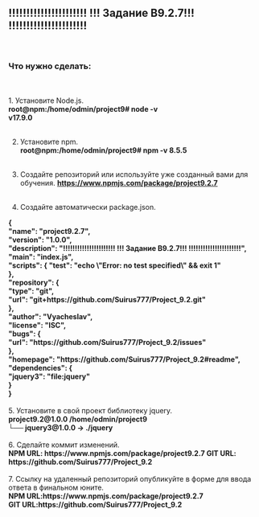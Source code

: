 <h2>
!!!!!!!!!!!!!!!!!!!!!!
!!!  Задание B9.2.7!!!
!!!!!!!!!!!!!!!!!!!!!!
</h2>
<br>
<h3>Что нужно сделать:</h3>
<br><br>
1. Установите Node.js.<br>
<b> root@npm:/home/odmin/project9# node -v <br>
v17.9.0</b><br><br>

2. Установите npm. <br>
<b>root@npm:/home/odmin/project9# npm -v
8.5.5 </b><br><br>
3. Создайте репозиторий или используйте уже созданный вами для обучения.
<b>https://www.npmjs.com/package/project9.2.7</b><br><br>

4. Создайте автоматически package.json.<br>
<b>
{  <br>
  "name": "project9.2.7", <br>
  "version": "1.0.0", <br>
  "description": "!!!!!!!!!!!!!!!!!!!!!! !!!  Задание B9.2.7!!! !!!!!!!!!!!!!!!!!!!!!!", <br>
  "main": "index.js", <br>
  "scripts": {
    "test": "echo \"Error: no test specified\" && exit 1" <br>
  }, <br>
  "repository": { <br>
    "type": "git", <br>
    "url": "git+https://github.com/Suirus777/Project_9.2.git" <br>
  }, <br>
  "author": "Vyacheslav", <br>
  "license": "ISC", <br>
  "bugs": { <br>
    "url": "https://github.com/Suirus777/Project_9.2/issues" <br>
  }, <br>
  "homepage": "https://github.com/Suirus777/Project_9.2#readme", <br>
  "dependencies": { <br>
    "jquery3": "file:jquery" <br>
  } <br>
} 
</b><br><br>
5. Установите в свой проект библиотеку jquery.<br>
<b>project9.2@1.0.0 /home/odmin/project9<br>
└── jquery3@1.0.0 -> ./jquery
 </b><br><br>
6. Сделайте коммит изменений.<br>
<b>NPM URL: https://www.npmjs.com/package/project9.2.7 
   GIT URL: https://github.com/Suirus777/Project_9.2 </b><br><br> 
7. Ссылку на удаленный репозиторий опубликуйте в форме для ввода ответа в финальном юните. <br>
<b>NPM URL:https://www.npmjs.com/package/project9.2.7 <br>
GIT URL:https://github.com/Suirus777/Project_9.2 </b><br>


